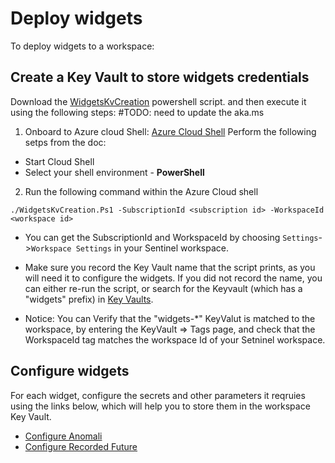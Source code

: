 # Deploy widgets

To deploy widgets to a workspace:

## Create a Key Vault to store widgets credentials

Download the [WidgetsKvCreation](https://aka.ms/SentinelWidgetsDeployScript) powershell script. and then execute it using the following steps: #TODO: need to update the aka.ms

1. Onboard to Azure cloud Shell: [Azure Cloud Shell](https://learn.microsoft.com/en-us/azure/cloud-shell/quickstart?tabs=azurecli)
Perform the following setps from the doc:
- Start Cloud Shell
- Select your shell environment - **PowerShell**

2. Run the following command within the Azure Cloud shell
``` Command Line
./WidgetsKvCreation.Ps1 -SubscriptionId <subscription id> -WorkspaceId <workspace id>

```

* You can get the SubscriptionId and WorkspaceId by choosing `Settings`->`Workspace Settings` in your Sentinel workspace.

* Make sure you record the Key Vault name that the script prints, as you will need it to configure the widgets. If you did not record the name, you can either re-run the script, or search for the Keyvault (which has a "widgets" prefix) in [Key Vaults](https://ms.portal.azure.com/#view/HubsExtension/BrowseResource/resourceType/Microsoft.KeyVault%2Fvaults).
* Notice: You can Verify that the "widgets-*" KeyValut is matched to the workspace, by entering the KeyVault => Tags page, and check that the WorkspaceId tag matches the workspace Id of your Setninel workspace.

## Configure widgets

For each widget, configure the secrets and other parameters it reqruies using the links below, which will help you to store them in the workspace Key Vault.

- [Configure Anomali](https://aka.ms/SentinelWidgetsAnomaliARM)
- [Configure Recorded Future](https://aka.ms/SentinelWidgetsRecordedFutureARM)
